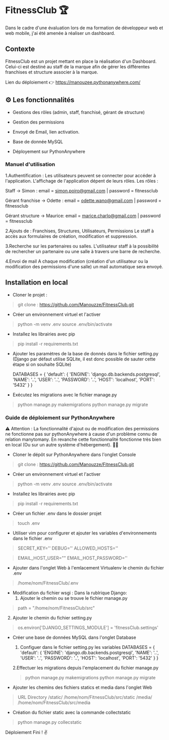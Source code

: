 # FitnessClub 🏆

Dans le cadre d'une évaluation lors de ma formation de développeur web et web mobile, j'ai été amenée à réaliser un dashboard.

## Contexte

FitnessClub est un projet mettant en place la réalisation d'un Dashboard. 
Celui-ci est destiné au staff de la marque afin de gérer les différentes franchises et structure associer à la marque.

Lien du déploiement 👉 https://manouzee.pythonanywhere.com/

## ⚙️ Les fonctionnalités
- Gestions des rôles (admin, staff, franchisé, gérant de structure)
- Gestion des permissions
- Envoyé de Email, lien activation.

- Base de donnée MySQL 
- Déployement sur PythonAnywhere


### Manuel d'utilisation
1.Authentification :
Les utilisateurs peuvent se connecter pour accéder à l'application. L'affichage de l'application dépent de leurs rôles. 
  Les rôles :

  Staff -> Simon : email = simon.poiro@gmail.com | password = fitnessclub

  Gérant franchise -> Odette : email =  odette.wano@gmail.com  | password = fitnessclub

  Gérant structure -> Maurice: email = marice.charlo@gmail.com | password = fitnessclub

2.Ajouts de : Franchises, Structures, Utilisateurs, Permissions
Le staff à accès aux formulaires de création, modification et suppression.

3.Recherche sur les partenaires ou salles.
L'utilisateur staff à la possibilité de rechercher un partenaire ou une salle à travers une barre de recherche.

4.Envoi de mail
A chaque modification (création d'un utilisateur ou la modification des permissions d'une salle) un mail automatique sera envoyé.

## Installation en local

- Cloner le projet :

> git clone  : https://github.com/Manouzze/FitnessClub.git

- Créer un environnement virtuel et l'activer 

> python -m venv .env
> source .env/bin/activate

- Installez les librairies avec pip

> pip install -r requirements.txt

- Ajouter les paramètres de la base de donnés dans le fichier setting.py 
(Django par défaut utilise SQLite, il est donc possible de sauter cette étape si on souhaite SQLite)

    DATABASES = {
        'default': {
            'ENGINE': 'django.db.backends.postgresql',
            'NAME': '..',
            'USER': '..',
            'PASSWORD': '..',
            'HOST': 'localhost',
            'PORT': '5432'
        }
    }

- Exécutez les migrations avec le fichier manage.py 

> python manage.py makemigrations
> python manage.py migrate


### Guide de déploiement sur PythonAnywhere

⚠️ Attention : La fonctionnalité d'ajout ou de modification des permissions ne fonctionne pas sur pythonAnywhere à cause d'un problème connu de relation manytomany. En revanche cette fonctionnalité fonctionne très bien en local (Ou sur un autre système d'hébergement). 🤦‍♀️

- Cloner le dépôt sur PythonAnywhere dans l'onglet Console

> git clone  : https://github.com/Manouzze/FitnessClub.git

- Créer un environnement virtuel et l'activer 

> python -m venv .env
> source .env/bin/activate

- Installez les librairies avec pip

> pip install -r requirements.txt

- Créer un fichier .env dans le dossier projet

> touch .env

- Utiliser vim pour configurer et ajouter les variables d'environnements dans le fichier .env

> SECRET_KEY=''
> DEBUG=''
> ALLOWED_HOSTS=''

> EMAIL_HOST_USER=""
> EMAIL_HOST_PASSWORD=''

- Ajouter dans l'onglet Web à l'emlacement Virtualenv le chemin du fichier .env

> /home/nom/FitnessClub/.env

- Modification du fichier wsgi : Dans la rublrique Django: 
  1. Ajouter le chemin ou se trouve le fichier manage.py
> path = "/home/nom/FitnessClub/src"
  2. Ajouter le chemin du fichier setting.py
> os.environ['DJANGO_SETTINGS_MODULE'] = 'fitnessClub.settings'

- Créer une base de données MySQL dans l'onglet Database
  1. Configuer dans le fichier setting.py les variables
  DATABASES = {
        'default': {
            'ENGINE': 'django.db.backends.postgresql',
            'NAME': '..',
            'USER': '..',
            'PASSWORD': '..',
            'HOST': 'localhost',
            'PORT': '5432'
        }
    }

  2.Effectuer les migrations depuis l'emplacement du fichier manage.py
  > python manage.py makemigrations
  > python manage.py migrate

- Ajouter les chemins des fichiers statics et media dans l'onglet Web 
> URL           Directory
> /static/	/home/nom/FitnessClub/src/static
> /media/	/home/nom/FitnessClub/src/media

- Création du fichier static avec la commande collectstatic
> python manage.py collecstatic

Déploiement Fini ! ✌️
